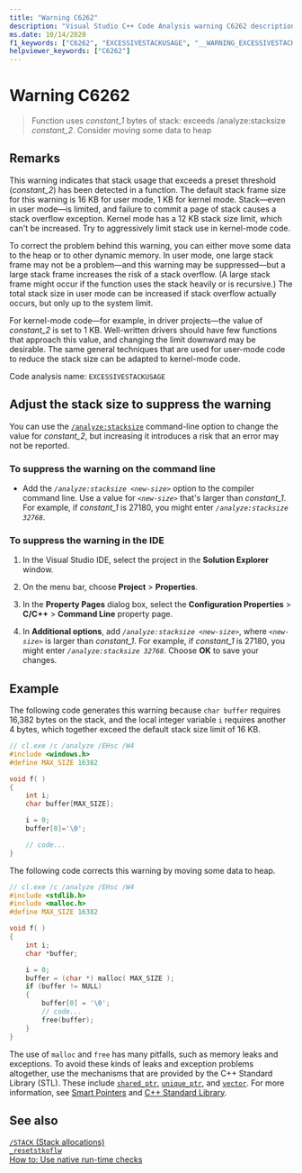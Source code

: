 ```yaml
---
title: "Warning C6262"
description: "Visual Studio C++ Code Analysis warning C6262 description and resolution."
ms.date: 10/14/2020
f1_keywords: ["C6262", "EXCESSIVESTACKUSAGE", "__WARNING_EXCESSIVESTACKUSAGE"]
helpviewer_keywords: ["C6262"]
---
```

# Warning C6262

> Function uses *constant_1* bytes of stack: exceeds /analyze:stacksize *constant_2*. Consider moving some data to heap

## Remarks

This warning indicates that stack usage that exceeds a preset threshold (*constant_2*) has been detected in a function. The default stack frame size for this warning is 16 KB for user mode, 1 KB for kernel mode. Stack—even in user mode—is limited, and failure to commit a page of stack causes a stack overflow exception. Kernel mode has a 12 KB stack size limit, which can't be increased. Try to aggressively limit stack use in kernel-mode code.

To correct the problem behind this warning, you can either move some data to the heap or to other dynamic memory. In user mode, one large stack frame may not be a problem—and this warning may be suppressed—but a large stack frame increases the risk of a stack overflow. (A large stack frame might occur if the function uses the stack heavily or is recursive.) The total stack size in user mode can be increased if stack overflow actually occurs, but only up to the system limit.

For kernel-mode code—for example, in driver projects—the value of *constant_2* is set to 1 KB. Well-written drivers should have few functions that approach this value, and changing the limit downward may be desirable. The same general techniques that are used for user-mode code to reduce the stack size can be adapted to kernel-mode code.

Code analysis name: `EXCESSIVESTACKUSAGE`

## Adjust the stack size to suppress the warning

You can use the [`/analyze:stacksize`](../build/reference/analyze-code-analysis.md) command-line option to change the value for *constant_2*, but increasing it introduces a risk that an error may not be reported.

### To suppress the warning on the command line

- Add the *`/analyze:stacksize <new-size>`* option to the compiler command line. Use a value for *`<new-size>`* that's larger than *constant_1*. For example, if *constant_1* is 27180, you might enter *`/analyze:stacksize 32768`*.

### To suppress the warning in the IDE

1. In the Visual Studio IDE, select the project in the **Solution Explorer** window.

1. On the menu bar, choose **Project** > **Properties**.

1. In the **Property Pages** dialog box, select the **Configuration Properties** > **C/C++** > **Command Line** property page.

1. In **Additional options**, add *`/analyze:stacksize <new-size>`*, where *`<new-size>`* is larger than *constant_1*. For example, if *constant_1* is 27180, you might enter *`/analyze:stacksize 32768`*. Choose **OK** to save your changes.

## Example

The following code generates this warning because `char buffer` requires 16,382 bytes on the stack, and the local integer variable `i` requires another 4 bytes, which together exceed the default stack size limit of 16 KB.

```cpp
// cl.exe /c /analyze /EHsc /W4
#include <windows.h>
#define MAX_SIZE 16382

void f( )
{
    int i;
    char buffer[MAX_SIZE];

    i = 0;
    buffer[0]='\0';

    // code...
}
```

The following code corrects this warning by moving some data to heap.

```cpp
// cl.exe /c /analyze /EHsc /W4
#include <stdlib.h>
#include <malloc.h>
#define MAX_SIZE 16382

void f( )
{
    int i;
    char *buffer;

    i = 0;
    buffer = (char *) malloc( MAX_SIZE );
    if (buffer != NULL)
    {
        buffer[0] = '\0';
        // code...
        free(buffer);
    }
}
```

The use of `malloc` and `free` has many pitfalls, such as memory leaks and exceptions. To avoid these kinds of leaks and exception problems altogether, use the mechanisms that are provided by the C++ Standard Library (STL). These include [`shared_ptr`](../standard-library/shared-ptr-class.md), [`unique_ptr`](../standard-library/unique-ptr-class.md), and [`vector`](../standard-library/vector.md). For more information, see [Smart Pointers](../cpp/smart-pointers-modern-cpp.md) and [C++ Standard Library](../standard-library/cpp-standard-library-reference.md).

## See also

[`/STACK` (Stack allocations)](../build/reference/stack-stack-allocations.md)\
[`_resetstkoflw`](../c-runtime-library/reference/resetstkoflw.md)\
[How to: Use native run-time checks](/visualstudio/debugger/how-to-use-native-run-time-checks)

